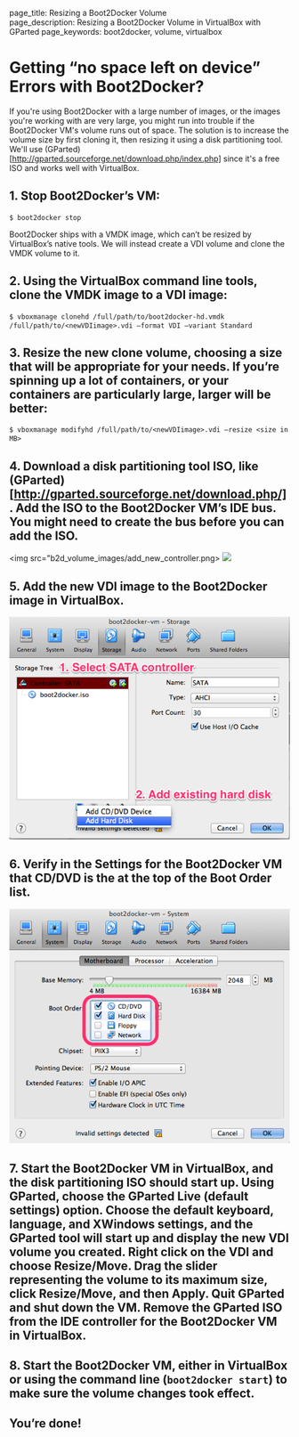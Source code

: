 page_title: Resizing a Boot2Docker Volume	
page_description: Resizing a Boot2Docker Volume in VirtualBox with GParted
page_keywords: boot2docker, volume, virtualbox

# Getting “no space left on device” Errors with Boot2Docker?

If you're using Boot2Docker with a large number of images, or the images you're working 
with are very large, you might run into trouble if the Boot2Docker VM's volume runs out of 
space. The solution is to increase the volume size by first cloning it, then resizing it 
using a disk partitioning tool. We'll use (GParted)[http://gparted.sourceforge.net/download.php/index.php] 
since it's a free ISO and works well with VirtualBox.

## 1. Stop Boot2Docker’s VM: 

    $ boot2docker stop 

Boot2Docker ships with a VMDK image, which can’t be resized by VirtualBox’s native tools. We will instead create a VDI volume and clone the VMDK volume to it.

## 2. Using the VirtualBox command line tools, clone the VMDK image to a VDI image:

    $ vboxmanage clonehd /full/path/to/boot2docker-hd.vmdk /full/path/to/<newVDIimage>.vdi —format VDI —variant Standard

## 3. Resize the new clone volume, choosing a size that will be appropriate for your needs. If you’re spinning up a lot of containers, or your containers are particularly large, larger will be better:

    $ vboxmanage modifyhd /full/path/to/<newVDIimage>.vdi —resize <size in MB>

## 4. Download a disk partitioning tool ISO, like (GParted)[http://gparted.sourceforge.net/download.php/]. Add the ISO to the Boot2Docker VM’s IDE bus. You might need to create the bus before you can add the ISO.

<img src="b2d_volume_images/add_new_controller.png>
<img src="b2d_volume_images/add_cd/png">

## 5. Add the new VDI image to the Boot2Docker image in VirtualBox.

<img src="b2d_volume_images/add_volume.png">

## 6. Verify in the Settings for the Boot2Docker VM that CD/DVD is the at the top of the **Boot Order** list.

<img src="b2d_volume_images/boot_order.png">

## 7. Start the Boot2Docker VM in VirtualBox, and the disk partitioning ISO should start up. Using GParted, choose the **GParted Live (default settings)** option. Choose the default keyboard, language, and XWindows settings, and the GParted tool will start up and display the new VDI volume you created. Right click on the VDI and choose **Resize/Move**. Drag the slider representing the volume to its maximum size, click **Resize/Move**, and then **Apply**. Quit GParted and shut down the VM. Remove the GParted ISO from the IDE controller for the Boot2Docker VM in VirtualBox.

## 8. Start the Boot2Docker VM, either in VirtualBox or using the command line (`boot2docker start`) to make sure the volume changes took effect.

## You’re done!

